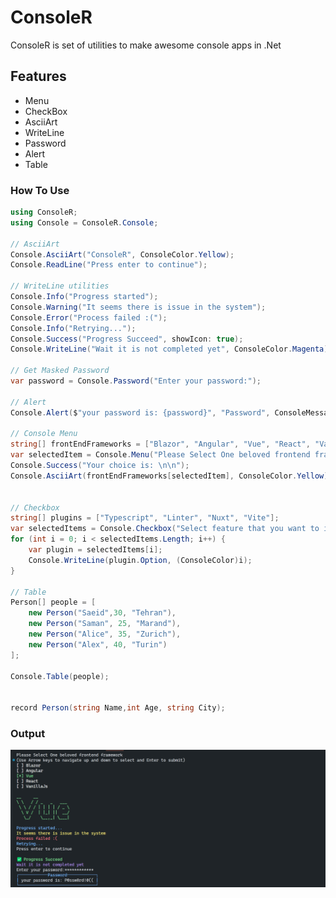 # ConsoleR

ConsoleR is set of utilities to make awesome console apps in .Net

## Features

- Menu
- CheckBox
- AsciiArt
- WriteLine
- Password
- Alert
- Table

### How To Use

```csharp
using ConsoleR;
using Console = ConsoleR.Console;

// AsciiArt
Console.AsciiArt("ConsoleR", ConsoleColor.Yellow);
Console.ReadLine("Press enter to continue");

// WriteLine utilities
Console.Info("Progress started");
Console.Warning("It seems there is issue in the system");
Console.Error("Process failed :(");
Console.Info("Retrying...");
Console.Success("Progress Succeed", showIcon: true);
Console.WriteLine("Wait it is not completed yet", ConsoleColor.Magenta);

// Get Masked Password
var password = Console.Password("Enter your password:");

// Alert
Console.Alert($"your password is: {password}", "Password", ConsoleMessageType.Info);

// Console Menu
string[] frontEndFrameworks = ["Blazor", "Angular", "Vue", "React", "VanillaJs"];
var selectedItem = Console.Menu("Please Select One beloved frontend framework", frontEndFrameworks).Select();
Console.Success("Your choice is: \n\n");
Console.AsciiArt(frontEndFrameworks[selectedItem], ConsoleColor.Yellow);


// Checkbox
string[] plugins = ["Typescript", "Linter", "Nuxt", "Vite"];
var selectedItems = Console.Checkbox("Select feature that you want to install:", plugins).Select();
for (int i = 0; i < selectedItems.Length; i++) {
    var plugin = selectedItems[i];
    Console.WriteLine(plugin.Option, (ConsoleColor)i);
}

// Table
Person[] people = [
    new Person("Saeid",30, "Tehran"),
    new Person("Saman", 25, "Marand"),
    new Person("Alice", 35, "Zurich"),
    new Person("Alex", 40, "Turin")
];

Console.Table(people);


record Person(string Name,int Age, string City);
```

### Output

![ConsoleR](https://raw.githubusercontent.com/doroudi/ConsoleR/refs/heads/main/docs/ConsoleRBanner.png)
